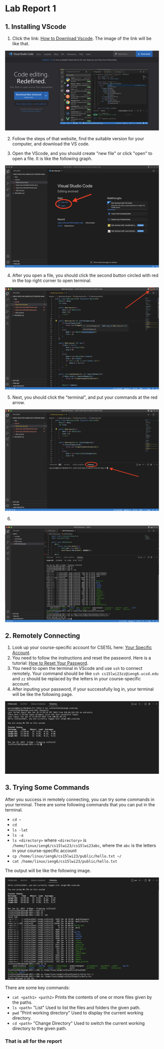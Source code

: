 # Lab Report 1
## 1. Installing VScode
1. Click the link: [How to Download Vscode](https://code.visualstudio.com/). The image of the link will be like that.

![Image](VScodeDownload.png)

2. Follow the steps of that website, find the suitable version for your computer, and download the VS code.

3. Open the VScode, and you should create "new file" or click "open" to open a file. It is like the following graph.

![Image](123.png)

4. After you open a file, you should click the second button circled with red in the top right corner to open terminal.

![Image](12345.png)

5. Next, you should click the "terminal", and put your commands at the red arrow.

![Image](1234567.png)

6. 

![Image](VScode.png)



## 2. Remotely Connecting
1. Look up your course-specific account for CSE15L here: [Your Specific Account](https://sdacs.ucsd.edu/~icc/index.php).
2. You need to follow the instructions and reset the password. Here is a tutorial: [How to Reset Your Password](https://docs.google.com/document/d/1hs7CyQeh-MdUfM9uv99i8tqfneos6Y8bDU0uhn1wqho/edit).
3. You need to open the terminal in VScode and use `ssh` to connect remotely. Your command should be like `ssh cs15lwi23zz@ieng6.ucsd.edu` and `zz` should be replaced by the letters in your course-specific account.
4. After inputing your password, if your successfully log in, your terminal will be like the following page.

![Image](RemotelyConnecting.png)

## 3. Trying Some Commands
After you success in remotely connecting, you can try some commands in your terminal. There are some following commands that you can put in the terminal.

* `cd ~`
* `cd`
* `ls -lat`
* `ls -a`
* `ls <directory>` where `<directory>` is `/home/linux/ieng6/cs15lwi23/cs15lwi23abc`, where the `abc` is the letters in your course-specific account
* `cp /home/linux/ieng6/cs15lwi23/public/hello.txt ~/`
* `cat /home/linux/ieng6/cs15lwi23/public/hello.txt`

The output will be like the following image.

![Image](Commands.png)

There are some key commands:
* `cat <path1> <path2>` Prints the contents of one or more files given by the paths.
* `ls <path>` "List" Used to list the files and folders the given path.
* `pwd` "Print working directory" Used to display the current working directory.
* `cd <path>` "Change Directory" Used to switch the current working directory to the given path.

### That is all for the report 

